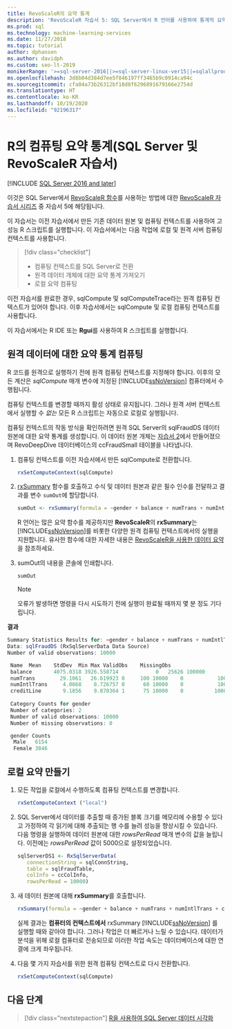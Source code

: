 ```yaml
---
title: RevoScaleR의 요약 통계
description: 'RevoScaleR 자습서 5: SQL Server에서 R 언어를 사용하여 통계적 요약 통계를 계산하는 방법을 안내합니다.'
ms.prod: sql
ms.technology: machine-learning-services
ms.date: 11/27/2018
ms.topic: tutorial
author: dphansen
ms.author: davidph
ms.custom: seo-lt-2019
monikerRange: '>=sql-server-2016||>=sql-server-linux-ver15||=sqlallproducts-allversions'
ms.openlocfilehash: 3d8b04d384d7ee5f846197ff3465b9c0914ca94c
ms.sourcegitcommit: cfa04a73b26312bf18d8f6296891679166e2754d
ms.translationtype: HT
ms.contentlocale: ko-KR
ms.lasthandoff: 10/19/2020
ms.locfileid: "92196317"
---
```

# <a name="compute-summary-statistics-in-r-sql-server-and-revoscaler-tutorial"></a>R의 컴퓨팅 요약 통계(SQL Server 및 RevoScaleR 자습서)
[!INCLUDE [SQL Server 2016 and later](../../includes/applies-to-version/sqlserver2016.md)]

이것은 SQL Server에서 [RevoScaleR 함수](/machine-learning-server/r-reference/revoscaler/revoscaler)를 사용하는 방법에 대한 [RevoScaleR 자습서 시리즈](deepdive-data-science-deep-dive-using-the-revoscaler-packages.md) 중 자습서 5에 해당됩니다.

이 자습서는 이전 자습서에서 만든 기존 데이터 원본 및 컴퓨팅 컨텍스트를 사용하여 고성능 R 스크립트를 실행합니다. 이 자습서에서는 다음 작업에 로컬 및 원격 서버 컴퓨팅 컨텍스트를 사용합니다.

> [!div class="checklist"]
> * 컴퓨팅 컨텍스트를 SQL Server로 전환
> * 원격 데이터 개체에 대한 요약 통계 가져오기
> * 로컬 요약 컴퓨팅

이전 자습서를 완료한 경우, sqlCompute 및 sqlComputeTrace라는 원격 컴퓨팅 컨텍스트가 있어야 합니다. 이후 자습서에서는 sqlCompute 및 로컬 컴퓨팅 컨텍스트를 사용합니다.

이 자습서에서는 R IDE 또는 **Rgui**를 사용하여 R 스크립트를 실행합니다.

## <a name="compute-summary-statistics-on-remote-data"></a>원격 데이터에 대한 요약 통계 컴퓨팅

R 코드를 원격으로 실행하기 전에 원격 컴퓨팅 컨텍스트를 지정해야 합니다. 이후의 모든 계산은 *sqlCompute* 매개 변수에 지정된 [!INCLUDE[ssNoVersion](../../includes/ssnoversion-md.md)] 컴퓨터에서 수행됩니다.

컴퓨팅 컨텍스트를 변경할 때까지 활성 상태로 유지됩니다. 그러나 원격 서버 컨텍스트에서 실행할 수 *없는* 모든 R 스크립트는 자동으로 로컬로 실행됩니다.

컴퓨팅 컨텍스트의 작동 방식을 확인하려면 원격 SQL Server의 sqlFraudDS 데이터 원본에 대한 요약 통계를 생성합니다. 이 데이터 원본 개체는 [자습서 2](deepdive-create-sql-server-data-objects-using-rxsqlserverdata.md)에서 만들어졌으며 RevoDeepDive 데이터베이스의 ccFraudSmall 테이블을 나타냅니다. 

1. 컴퓨팅 컨텍스트를 이전 자습서에서 만든 sqlCompute로 전환합니다.
  
    ```R
    rxSetComputeContext(sqlCompute)
    ```

2. [rxSummary](/machine-learning-server/r-reference/revoscaler/rxsummary) 함수를 호출하고 수식 및 데이터 원본과 같은 필수 인수를 전달하고 결과를 변수 `sumOut`에 할당합니다.
  
    ```R
    sumOut <- rxSummary(formula = ~gender + balance + numTrans + numIntlTrans + creditLine, data = sqlFraudDS)
    ```
  
    R 언어는 많은 요약 함수를 제공하지만 **RevoScaleR**의 **rxSummary**는 [!INCLUDE[ssNoVersion](../../includes/ssnoversion-md.md)]를 비롯한 다양한 원격 컴퓨팅 컨텍스트에서의 실행을 지원합니다. 유사한 함수에 대한 자세한 내용은 [RevoScaleR을 사용한 데이터 요약](/machine-learning-server/r/how-to-revoscaler-data-summaries)을 참조하세요.
  
3. sumOut의 내용을 콘솔에 인쇄합니다.
  
    ```R
    sumOut
    ```
    > [!NOTE]
    > 오류가 발생하면 명령을 다시 시도하기 전에 실행이 완료될 때까지 몇 분 정도 기다립니다.

**결과**

```R
Summary Statistics Results for: ~gender + balance + numTrans + numIntlTrans + creditLine
Data: sqlFraudDS (RxSqlServerData Data Source)
Number of valid observations: 10000

 Name  Mean    StdDev  Min Max ValidObs    MissingObs
 balance       4075.0318 3926.558714            0   25626 100000
 numTrans        29.1061   26.619923 0     100 10000    0           100000
 numIntlTrans     4.0868    8.726757 0      60 10000    0           100000
 creditLine       9.1856    9.870364 1      75 10000    0          100000
 
 Category Counts for gender
 Number of categories: 2
 Number of valid observations: 10000
 Number of missing observations: 0

 gender Counts
  Male   6154
  Female 3846
```

## <a name="create-a-local-summary"></a>로컬 요약 만들기

1. 모든 작업을 로컬에서 수행하도록 컴퓨팅 컨텍스트를 변경합니다.
  
    ```R
    rxSetComputeContext ("local")
    ```
  
2. SQL Server에서 데이터를 추출할 때 증가된 블록 크기를 메모리에 수용할 수 있다고 가정하여 각 읽기에 대해 추출되는 행 수를 늘려 성능을 향상시킬 수 있습니다. 다음 명령을 실행하여 데이터 원본에 대한 *rowsPerRead* 매개 변수의 값을 늘립니다. 이전에는 *rowsPerRead* 값이 5000으로 설정되었습니다.
  
    ```R
    sqlServerDS1 <- RxSqlServerData(
       connectionString = sqlConnString,
       table = sqlFraudTable,
       colInfo = ccColInfo,
       rowsPerRead = 10000)
    ```

3. 새 데이터 원본에 대해 **rxSummary**를 호출합니다.
  
    ```R
    rxSummary(formula = ~gender + balance + numTrans + numIntlTrans + creditLine, data = sqlServerDS1)
    ```
  
   실제 결과는 **컴퓨터의 컨텍스트에서** rxSummary [!INCLUDE[ssNoVersion](../../includes/ssnoversion-md.md)] 를 실행할 때와 같아야 합니다. 그러나 작업은 더 빠르거나 느릴 수 있습니다. 데이터가 분석을 위해 로컬 컴퓨터로 전송되므로 이러한 작업 속도는 데이터베이스에 대한 연결에 크게 좌우됩니다.

4. 다음 몇 가지 자습서를 위한 원격 컴퓨팅 컨텍스트로 다시 전환합니다.

    ```R
    rxSetComputeContext(sqlCompute)
    ```

## <a name="next-steps"></a>다음 단계

> [!div class="nextstepaction"]
> [R을 사용하여 SQL Server 데이터 시각화](../../machine-learning/tutorials/deepdive-visualize-sql-server-data-using-r.md)